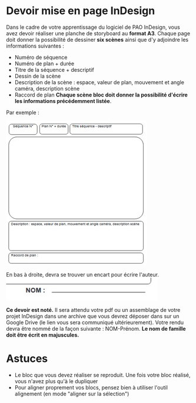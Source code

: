 # Devoir mise en page InDesign

Dans le cadre de votre apprentissage du logiciel de PAO InDesign, vous avez devoir réaliser une planche de storyboard au **format A3**. 
Chaque page doit donner la possibilité de dessiner **six scènes** ainsi que d'y adjoindre les informations suivantes :
- Numéro de séquence
- Numéro de plan + durée
- Titre de la séquence + descriptif
- Dessin de la scène
- Description de la scène : espace, valeur de plan, mouvement et angle caméra, description scène
- Raccord de plan
**Chaque scène bloc doit donner la possibilité d'écrire les informations précédemment listée**. 

Par exemple :

![](exemple.jpg)

En bas à droite, devra se trouver un encart pour écrire l'auteur.
![](nom.jpg)

**Ce devoir est noté.** Il sera attendu votre pdf ou un assemblage de votre projet InDesign dans une archive que vous devrez déposer dans sur un Google Drive (le lien vous sera communiqué ultérieurement). Votre rendu devra être nommé de la façon suivante :
NOM-Prénom. **Le nom de famille doit être écrit en majuscules.**

# Astuces
- Le bloc que vous devez réaliser se reproduit. Une fois votre bloc réalisé, vous n'avez plus qu'à le dupliquer
- Pour aligner proprement vos blocs, pensez bien à utiliser l'outil alignement (en mode "aligner sur la sélection")
